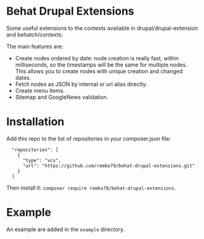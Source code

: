 # Behat Drupal Extensions
Some useful extensions to the contexts available in drupal/drupal-extension and behatch/contexts:

The main features are:
* Create nodes ordered by date: node creation is really fast, within milliseconds, so the timestamps
  will be the same for multiple nodes. This allows you to create nodes with unique creation and changed dates.
* Fetch nodes as JSON by internal or url alias directly.
* Create menu items.
* Sitemap and GoogleNews validation.

# Installation
Add this repo to the list of repositories in your composer.json file:

```
  "repositories": [
    {
      "type": "vcs",
      "url": "https://github.com/remko79/behat-drupal-extensions.git"
    }
  ]
```

Then install it: `composer require remko79/behat-drupal-extensions`.

# Example
An example are added in the `example` directory.
